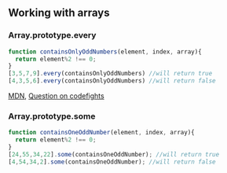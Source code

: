 ## Working with arrays

### Array.prototype.every
```javascript
function containsOnlyOddNumbers(element, index, array){
  return element%2 !== 0;
}
[3,5,7,9].every(containsOnlyOddNumbers) //will return true
[4,3,5,6].every(containsOnlyOddNumbers) //will return false
```

[MDN](https://developer.mozilla.org/en-US/docs/Web/JavaScript/Reference/Global_Objects/Array/every), [Question on codefights](https://codefights.com/arcade/intro/level-5/XC9Q2DhRRKQrfLhb5/solutions/pMJHP9KJ73SntcGR5)

### Array.prototype.some
```javascript
function containsOneOddNumber(element, index, array){
  return element%2 !== 0;
}
[24,55,34,22].some(containsOneOddNumber); //will return true
[4,54,34,2].some(containsOneOddNumber); //will return false
```
